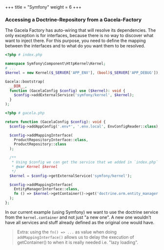+++
title = "Symfony"
weight = 6
+++

### Accessing a Doctrine-Repository from a Gacela-Factory

The Gacela Factory has auto-wiring that will resolve its dependencies.
The only exception is for interfaces, because there is no way to discover what want to inject there.
For this purpose, you need to define the mapping between the interfaces and to what do you want them to be resolved.

```php
<?php # index.php

namespace Symfony\Component\HttpKernel\Kernel;
# ...
$kernel = new Kernel($_SERVER['APP_ENV'], (bool)$_SERVER['APP_DEBUG']);

Gacela::bootstrap(
  __DIR__, 
  function (GacelaConfig $config) use ($kernel): void {
    $config->addExternalService('symfony/kernel', $kernel);
  }
);
```

```php
<?php # gacela.php

return function (GacelaConfig $config): void {
  $config->addAppConfig('.env*', '.env.local', EnvConfigReader::class);

  $config->addMappingInterface(
    ProductRepositoryInterface::class,
    ProductRepository::class
  );

  /** 
   * Using $config we can get the service that we added in `index.php`
   * @var Kernel $kernel
   */
  $kernel = $config->getExternalService('symfony/kernel');

  $config->addMappingInterface(
    EntityManagerInterface::class,
    fn () => $kernel->getContainer()->get('doctrine.orm.entity_manager')
  );
};
```

In our current example (using Symfony) we want to use the doctrine service from the `kernel.container` and not just "a new
one". A new one wouldn't have all services and stuff already defined as the original one would have.

> Extra: using the `fn() => ...` as value when doing `addMappingInterface()` allows us to delay the execution of getContainer() to when it is really needed i.e. "lazy loading".
